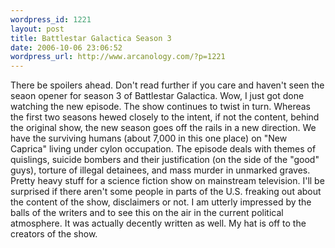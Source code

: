 ```yaml
--- 
wordpress_id: 1221
layout: post
title: Battlestar Galactica Season 3
date: 2006-10-06 23:06:52
wordpress_url: http://www.arcanology.com/?p=1221
---
```

There be spoilers ahead. Don't read further if you care and haven't seen the seaon opener for season 3 of Battlestar Galactica. Wow, I just got done watching the new episode. The show continues to twist in turn. Whereas the first two seasons hewed closely to the intent, if not the content, behind the original show, the new season goes off the rails in a new direction. We have the surviving humans (about 7,000 in this one place) on "New Caprica" living under cylon occupation. The episode deals with themes of quislings, suicide bombers and their justification (on the side of the "good" guys), torture of illegal detainees, and mass murder in unmarked graves. Pretty heavy stuff for a science fiction show on mainstream television. I'll be surprised if there aren't some people in parts of the U.S. freaking out about the content of the show, disclaimers or not. I am utterly impressed by the balls of the writers and to see this on the air in the current political atmosphere. It was actually decently written as well. My hat is off to the creators of the show.